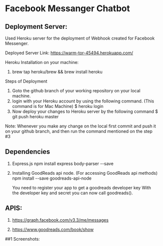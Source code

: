 # Facebook Messanger Chatbot

## Deployment Server:

Used Heroku server for the deployment of Webhook created for Facebook Messenger.

Deployed Server Link: https://warm-tor-45494.herokuapp.com/

Heroku Installation on your machine:
1. brew tap heroku/brew && brew install heroku

Steps of Deployment

1. Goto the github branch of your working repository on your local machine.
2. login with your Heroku account by using the following command. (This command is for Mac Machine)
    $ heroku login 
3. Now deploy your changes to Heroku server by the following command
    $ git push heroku master
    
Note: Whenever you make any change on the local first commit and push it on your github branch, and then run the command mentioned on the step #3


## Dependencies

1. Express.js
   npm install express body-parser --save
   
2. Installing GoodReads api node. (For accessing GoodReads api methods)
   npm install --save goodreads-api-node 
   
   You need to register your app to get a goodreads developer key With the developer key and secret you can now call goodreads().

## APIS:

1. https://graph.facebook.com/v3.3/me/messages

2. https://www.goodreads.com/book/show



##1 Screenshots:




